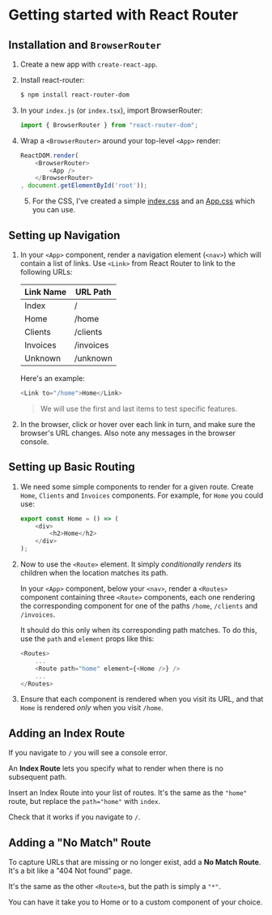 # Getting started with React Router

## Installation and `BrowserRouter`

1. Create a new app with `create-react-app`.

2. Install react-router:

    ```bash
    $ npm install react-router-dom
    ```

3. In your `index.js` (or `index.tsx`), import BrowserRouter:

    ```javascript
    import { BrowserRouter } from "react-router-dom";
    ```

4. Wrap a `<BrowserRouter>` around your top-level `<App>` render:

    ```js
    ReactDOM.render(
        <BrowserRouter>
            <App />
        </BrowserRouter>
    , document.getElementById('root'));
    ```

    5. For the CSS, I've created a simple [index.css](css/index.css) and an [App.css](css/App.css) which you can use.


## Setting up Navigation

1. In your `<App>` component, render a navigation element (`<nav>`) which will contain a list of links. Use `<Link>` from React Router to link to the following URLs:

    Link Name | URL Path
    ----------|---------
    Index     | /
    Home      | /home
    Clients   | /clients
    Invoices  | /invoices
    Unknown   | /unknown

   Here's an example:

    ```javascript
    <Link to="/home">Home</Link>
    ```

    > We will use the first and last items to test specific features.

2. In the browser, click or hover over each link in turn, and make sure the browser's URL changes. Also note any messages in the browser console.


## Setting up Basic Routing

1. We need some simple components to render for a given route.
   Create `Home`, `Clients` and `Invoices` components. For example, for `Home` you could use:

    ```javascript
    export const Home = () => (
        <div>
            <h2>Home</h2>
        </div>
    );
    ```

2. Now to use the `<Route>` element. It simply _conditionally renders_ its children when the location matches its path.

   In your `<App>` component, below your `<nav>`, render a `<Routes>` component containing three `<Route>` components, each one rendering the corresponding component for one of the paths `/home`, `/clients` and `/invoices`.
   
   It should do this only when its corresponding path matches. To do this, use the `path` and `element` props like this:

    ```javascript
    <Routes>
        ...
        <Route path="home" element={<Home />} />
        ...
    </Routes>
    ```
   

3. Ensure that each component is rendered when you visit its URL, and that `Home` is rendered _only_ when you visit `/home`.

## Adding an Index Route

If you navigate to `/` you will see a console error.

An __Index Route__ lets you specify what to render when there is no subsequent path.

Insert an Index Route into your list of routes. It's the same as the `"home"` route, but replace the `path="home"` with `index`.

Check that it works if you navigate to `/`.


## Adding a "No Match" Route

To capture URLs that are missing or no longer exist, add a __No Match Route__. It's a bit like a "404 Not found" page.

It's the same as the other `<Route>`s, but the path is simply a `"*"`.

You can have it take you to Home or to a custom component of your choice.



